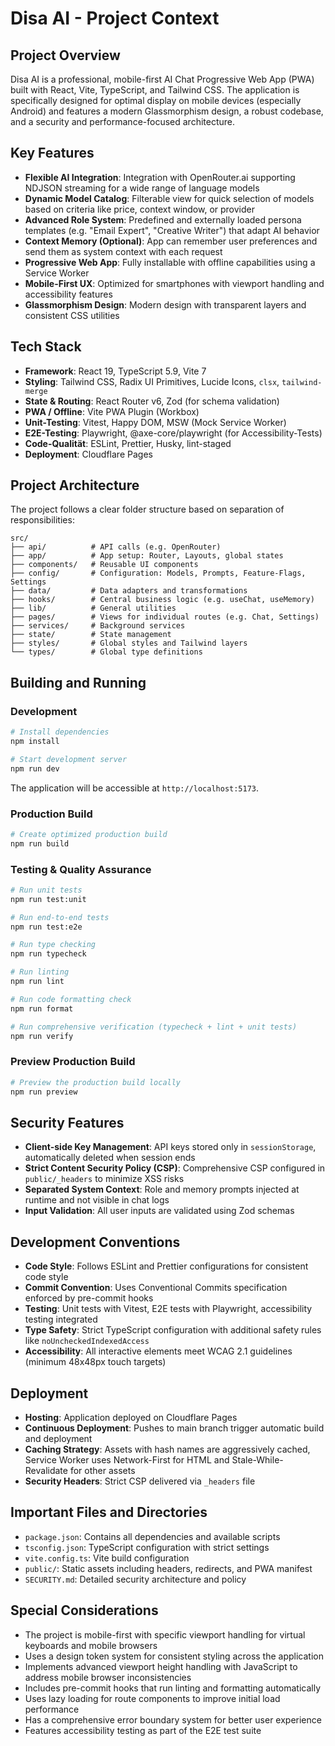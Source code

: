 # Disa AI - Project Context

## Project Overview

Disa AI is a professional, mobile-first AI Chat Progressive Web App (PWA) built with React, Vite, TypeScript, and Tailwind CSS. The application is specifically designed for optimal display on mobile devices (especially Android) and features a modern Glassmorphism design, a robust codebase, and a security and performance-focused architecture.

## Key Features

- **Flexible AI Integration**: Integration with OpenRouter.ai supporting NDJSON streaming for a wide range of language models
- **Dynamic Model Catalog**: Filterable view for quick selection of models based on criteria like price, context window, or provider
- **Advanced Role System**: Predefined and externally loaded persona templates (e.g. "Email Expert", "Creative Writer") that adapt AI behavior
- **Context Memory (Optional)**: App can remember user preferences and send them as system context with each request
- **Progressive Web App**: Fully installable with offline capabilities using a Service Worker
- **Mobile-First UX**: Optimized for smartphones with viewport handling and accessibility features
- **Glassmorphism Design**: Modern design with transparent layers and consistent CSS utilities

## Tech Stack

- **Framework**: React 19, TypeScript 5.9, Vite 7
- **Styling**: Tailwind CSS, Radix UI Primitives, Lucide Icons, `clsx`, `tailwind-merge`
- **State & Routing**: React Router v6, Zod (for schema validation)
- **PWA / Offline**: Vite PWA Plugin (Workbox)
- **Unit-Testing**: Vitest, Happy DOM, MSW (Mock Service Worker)
- **E2E-Testing**: Playwright, @axe-core/playwright (for Accessibility-Tests)
- **Code-Qualität**: ESLint, Prettier, Husky, lint-staged
- **Deployment**: Cloudflare Pages

## Project Architecture

The project follows a clear folder structure based on separation of responsibilities:

```
src/
├── api/          # API calls (e.g. OpenRouter)
├── app/          # App setup: Router, Layouts, global states
├── components/   # Reusable UI components
├── config/       # Configuration: Models, Prompts, Feature-Flags, Settings
├── data/         # Data adapters and transformations
├── hooks/        # Central business logic (e.g. useChat, useMemory)
├── lib/          # General utilities
├── pages/        # Views for individual routes (e.g. Chat, Settings)
├── services/     # Background services
├── state/        # State management
├── styles/       # Global styles and Tailwind layers
└── types/        # Global type definitions
```

## Building and Running

### Development

```bash
# Install dependencies
npm install

# Start development server
npm run dev
```

The application will be accessible at `http://localhost:5173`.

### Production Build

```bash
# Create optimized production build
npm run build
```

### Testing & Quality Assurance

```bash
# Run unit tests
npm run test:unit

# Run end-to-end tests
npm run test:e2e

# Run type checking
npm run typecheck

# Run linting
npm run lint

# Run code formatting check
npm run format

# Run comprehensive verification (typecheck + lint + unit tests)
npm run verify
```

### Preview Production Build

```bash
# Preview the production build locally
npm run preview
```

## Security Features

- **Client-side Key Management**: API keys stored only in `sessionStorage`, automatically deleted when session ends
- **Strict Content Security Policy (CSP)**: Comprehensive CSP configured in `public/_headers` to minimize XSS risks
- **Separated System Context**: Role and memory prompts injected at runtime and not visible in chat logs
- **Input Validation**: All user inputs are validated using Zod schemas

## Development Conventions

- **Code Style**: Follows ESLint and Prettier configurations for consistent code style
- **Commit Convention**: Uses Conventional Commits specification enforced by pre-commit hooks
- **Testing**: Unit tests with Vitest, E2E tests with Playwright, accessibility testing integrated
- **Type Safety**: Strict TypeScript configuration with additional safety rules like `noUncheckedIndexedAccess`
- **Accessibility**: All interactive elements meet WCAG 2.1 guidelines (minimum 48x48px touch targets)

## Deployment

- **Hosting**: Application deployed on Cloudflare Pages
- **Continuous Deployment**: Pushes to main branch trigger automatic build and deployment
- **Caching Strategy**: Assets with hash names are aggressively cached, Service Worker uses Network-First for HTML and Stale-While-Revalidate for other assets
- **Security Headers**: Strict CSP delivered via `_headers` file

## Important Files and Directories

- `package.json`: Contains all dependencies and available scripts
- `tsconfig.json`: TypeScript configuration with strict settings
- `vite.config.ts`: Vite build configuration
- `public/`: Static assets including headers, redirects, and PWA manifest
- `SECURITY.md`: Detailed security architecture and policy

## Special Considerations

- The project is mobile-first with specific viewport handling for virtual keyboards and mobile browsers
- Uses a design token system for consistent styling across the application
- Implements advanced viewport height handling with JavaScript to address mobile browser inconsistencies
- Includes pre-commit hooks that run linting and formatting automatically
- Uses lazy loading for route components to improve initial load performance
- Has a comprehensive error boundary system for better user experience
- Features accessibility testing as part of the E2E test suite
